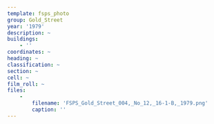 ```yaml
---
template: fsps_photo
group: Gold_Street
year: '1979'
description: ~
buildings:
    - ''
coordinates: ~
heading: ~
classification: ~
section: ~
cell: ~
film_roll: ~
files:
    -
        filename: 'FSPS_Gold_Street_004,_No_12,_16-1-B,_1979.png'
        caption: ''
---
```

